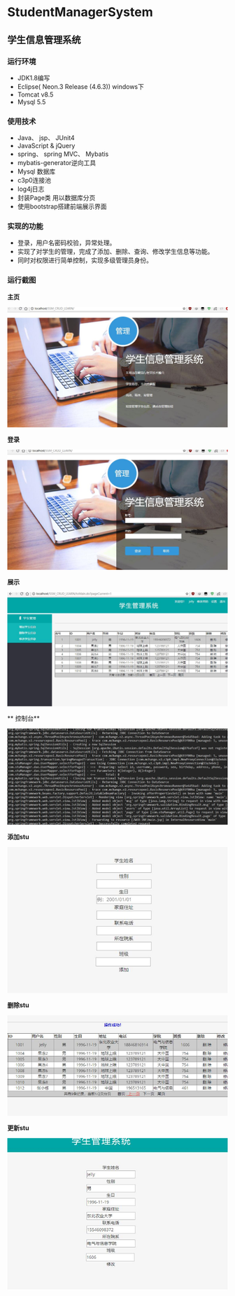 # StudentManagerSystem
## 学生信息管理系统


### 运行环境
* JDK1.8编写
* Eclipse( Neon.3 Release (4.6.3)) windows下
* Tomcat v8.5
* Mysql 5.5


### 使用技术
* Java、 jsp、 JUnit4
* JavaScript & jQuery
* spring、 spring MVC、 Mybatis
* mybatis-generator逆向工具
* Mysql 数据库
* c3p0连接池
* log4j日志
* 封装Page类 用以数据库分页
* 使用bootstrap搭建前端展示界面


### 实现的功能
- 登录，用户名密码校验，异常处理。
- 实现了对学生的管理，完成了添加、删除、查询、修改学生信息等功能。
- 同时对权限进行简单控制，实现多级管理员身份。


### 运行截图

**主页**

![主页](https://github.com/jelly54/StudentManagerSystem/blob/master/screenshot/index.jpg)


**登录**

![登录](https://github.com/jelly54/StudentManagerSystem/blob/master/screenshot/login.jpg)


**展示**

![展示](https://github.com/jelly54/StudentManagerSystem/blob/master/screenshot/main.jpg)


** 控制台**

![控制台](https://github.com/jelly54/StudentManagerSystem/blob/master/screenshot/console.jpg)


**添加stu**

![添加](https://github.com/jelly54/StudentManagerSystem/blob/master/screenshot/addstu.jpg)


**删除stu**

![删除](https://github.com/jelly54/StudentManagerSystem/blob/master/screenshot/deletestu.jpg)



**更新stu**

![更新](https://github.com/jelly54/StudentManagerSystem/blob/master/screenshot/updatestu.jpg)

